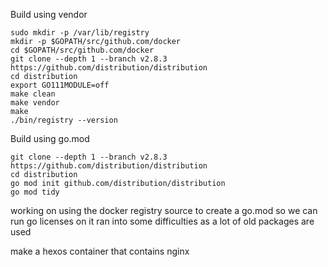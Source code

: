Build using vendor
```
sudo mkdir -p /var/lib/registry
mkdir -p $GOPATH/src/github.com/docker
cd $GOPATH/src/github.com/docker
git clone --depth 1 --branch v2.8.3 https://github.com/distribution/distribution
cd distribution
export GO111MODULE=off
make clean
make vendor
make
./bin/registry --version
```


Build using go.mod
```
git clone --depth 1 --branch v2.8.3 https://github.com/distribution/distribution
cd distribution
go mod init github.com/distribution/distribution
go mod tidy
```


working on using the docker registry source to create a go.mod so we can run go licenses on it
ran into some difficulties as a lot of old packages are used

make a hexos container that contains nginx
